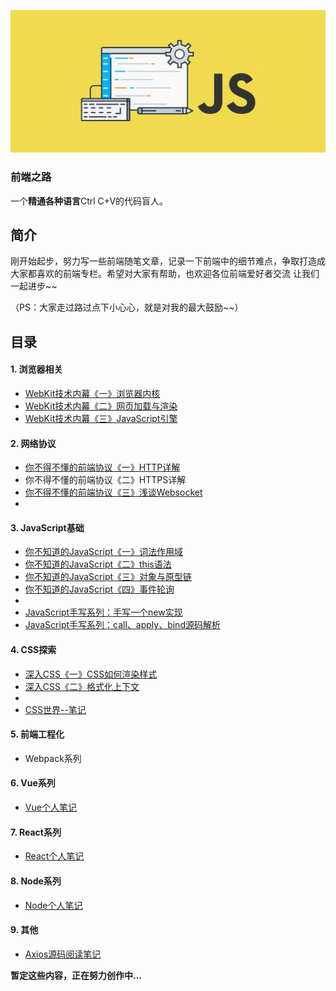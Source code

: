 ![image-20201013212425027](https://github.com/Hjw52/Blog/blob/master/image/image-20201013212425027.png?raw=true)

### 前端之路

一个**精通各种语言**Ctrl C+V的代码盲人。





## 简介

刚开始起步，努力写一些前端随笔文章，记录一下前端中的细节难点，争取打造成大家都喜欢的前端专栏。希望对大家有帮助，也欢迎各位前端爱好者交流  让我们一起进步~~

（PS：大家走过路过点下小心心，就是对我的最大鼓励~~）

## 目录

#### 1. 浏览器相关

- [WebKit技术内幕《一》浏览器内核](https://github.com/Hjw52/Blog/issues/1 )
- [WebKit技术内幕《二》网页加载与渲染](https://github.com/Hjw52/Blog/issues/2)
- [WebKit技术内幕《三》JavaScript引擎](https://github.com/Hjw52/Blog/issues/3)

#### 2. 网络协议

- [你不得不懂的前端协议《一》HTTP详解](https://github.com/Hjw52/Blog/issues/4)
- 你不得不懂的前端协议《二》HTTPS详解
- [你不得不懂的前端协议《三》浅谈Websocket](https://github.com/Hjw52/Blog/issues/5)
- 

#### 3. JavaScript基础

- [你不知道的JavaScript《一》词法作用域](https://github.com/Hjw52/Blog/issues/9)
- [你不知道的JavaScript《二》this语法](https://github.com/Hjw52/Blog/issues/10)
- [你不知道的JavaScript《三》对象与原型链](https://github.com/Hjw52/Blog/issues/12)
- [你不知道的JavaScript《四》事件轮询](https://github.com/Hjw52/Blog/issues/13)
- 
- [JavaScript手写系列：手写一个new实现](https://github.com/Hjw52/Blog/issues/6)
- [JavaScript手写系列：call、apply、bind源码解析](https://github.com/Hjw52/Blog/issues/11)

#### 4. CSS探索

- [深入CSS《一》CSS如何渲染样式](https://github.com/Hjw52/Blog/issues/7)
- [深入CSS《二》格式化上下文](https://github.com/Hjw52/Blog/issues/8)
- 
- [CSS世界--笔记](https://github.com/Hjw52/Blog/issues/15)

#### 5. 前端工程化

- Webpack系列

#### 6. Vue系列

- [Vue个人笔记](https://github.com/Hjw52/Vue_learn)

#### 7. React系列

- [React个人笔记](https://github.com/Hjw52/React_learn)

#### 8. Node系列

- [Node个人笔记](https://github.com/Hjw52/Node_learn)

#### 9. 其他

- [Axios源码阅读笔记](https://github.com/Hjw52/Blog/issues/14)

**暂定这些内容，正在努力创作中...**





